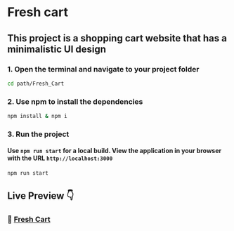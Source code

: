 # Fresh cart

## This project is a shopping cart website that has a minimalistic UI design

### 1. Open the terminal and navigate to your project folder

```bash
cd path/Fresh_Cart
```

### 2. Use npm to install the dependencies

```bash
npm install & npm i
```

### 3. Run the project

#### Use `npm run start` for a local build. View the application in your browser with the URL `http://localhost:3000`

```bash
npm run start
```

## Live Preview :point_down:

### :flags: [Fresh Cart](https://freshcart-swart.vercel.app/)
